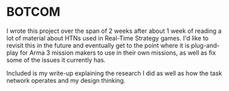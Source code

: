 # BOTCOM

I wrote this project over the span of 2 weeks after about 1 week of reading a lot of material about HTNs used in Real-Time Strategy games.
I'd like to revisit this in the future and eventually get to the point where it is plug-and-play for Arma 3 mission makers to use in their
own missions, as well as fix some of the issues it currently has.

Included is my write-up explaining the research I did as well as how the task network operates and my design thinking. 
